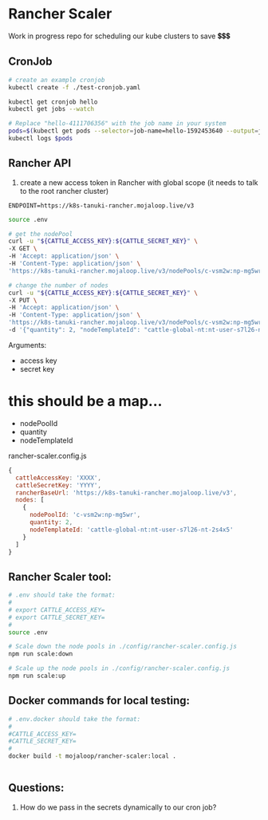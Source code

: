 # Rancher Scaler

Work in progress repo for scheduling our kube clusters to save 💲💲💲


## CronJob

```bash
# create an example cronjob
kubectl create -f ./test-cronjob.yaml

kubectl get cronjob hello
kubectl get jobs --watch

# Replace "hello-4111706356" with the job name in your system
pods=$(kubectl get pods --selector=job-name=hello-1592453640 --output=jsonpath={.items[*].metadata.name})
kubectl logs $pods
```

## Rancher API

1. create a new access token in Rancher with global scope (it needs to talk to the root rancher cluster)
```
ENDPOINT=https://k8s-tanuki-rancher.mojaloop.live/v3
```


```bash
source .env

# get the nodePool
curl -u "${CATTLE_ACCESS_KEY}:${CATTLE_SECRET_KEY}" \
-X GET \
-H 'Accept: application/json' \
-H 'Content-Type: application/json' \
'https://k8s-tanuki-rancher.mojaloop.live/v3/nodePools/c-vsm2w:np-mg5wr' 

# change the number of nodes
curl -u "${CATTLE_ACCESS_KEY}:${CATTLE_SECRET_KEY}" \
-X PUT \
-H 'Accept: application/json' \
-H 'Content-Type: application/json' \
'https://k8s-tanuki-rancher.mojaloop.live/v3/nodePools/c-vsm2w:np-mg5wr' \
-d '{"quantity": 2, "nodeTemplateId": "cattle-global-nt:nt-user-s7l26-nt-2s4x5"}'
```


Arguments:
- access key
- secret key
# this should be a map...
- nodePoolId
- quantity
- nodeTemplateId

rancher-scaler.config.js
```js
{
  cattleAccessKey: 'XXXX',
  cattleSecretKey: 'YYYY',
  rancherBaseUrl: 'https://k8s-tanuki-rancher.mojaloop.live/v3',
  nodes: [
    {
      nodePoolId: 'c-vsm2w:np-mg5wr',
      quantity: 2,
      nodeTemplateId: 'cattle-global-nt:nt-user-s7l26-nt-2s4x5'
    }
  ]
}
```

## Rancher Scaler tool:

```bash
# .env should take the format:
#
# export CATTLE_ACCESS_KEY=
# export CATTLE_SECRET_KEY=
#
source .env

# Scale down the node pools in ./config/rancher-scaler.config.js
npm run scale:down

# Scale up the node pools in ./config/rancher-scaler.config.js
npm run scale:up

```

## Docker commands for local testing:

```bash
# .env.docker should take the format:
#
#CATTLE_ACCESS_KEY=
#CATTLE_SECRET_KEY=
#
docker build -t mojaloop/rancher-scaler:local .



```


## Questions:

1. How do we pass in the secrets dynamically to our cron job?